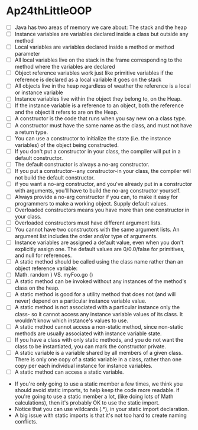 # Ap24thLittleOOP
- [ ] Java has two areas of memory we care about: The stack and the heap
- [ ] Instance variables are variables declared inside a class but outside any method 
- [ ] Local variables are variables declared inside a method or method parameter 
- [ ] All local variables live on the stack in the frame corresponding to the method where the variables are declared 
- [ ] Object reference variables work just like primitive variables if the reference is declared as a local variable it goes on the stack 
- [ ] All objects live in the heap regardless of weather the reference is a local or instance variable 
- [ ] Instance variables live within the object they belong to, on the Heap.
- [ ] If the instance variable is a reference to an object, both the reference and the object it refers to are on the Heap.
- [ ] A constructor is the code that runs when you say new on a class type.
- [ ] A constructor must have the same name as the class, and must not have a return type.
- [ ] You can use a constructor to initialize the state (i.e. the instance variables) of the object being constructed.
- [ ] If you don't put a constructor in your class, the compiler will put in a default constructor.
- [ ] The default constructor is always a no-arg constructor.
- [ ] If you put a constructor--any constructor-in your class, the compiler will not build the default constructor.
- [ ] if you want a no-arg constructor, and you've already put in a constructor with arguments, you'll have to build the no-arg constructor yourself.
- [ ] Always provide a no-arg constructor if you can, to make it easy for programmers to make a working object. Supply default values.
- [ ] Overloaded constructors means you have more than one constructor in your class.
- [ ] Overloaded constructors must have different argument lists.
- [ ] You cannot have two constructors with the same argument lists. An argument list includes the order and/or type of arguments.
- [ ] Instance variables are assigned a default value, even when you don't explicitly assign one. The default values are 0/0.0/false for primitives, and null for references.
- [ ] A static method should be called using the class name rather than an object reference variable:
- [ ] Math. random ) VS. myFoo.go ()
- [ ] A static method can be invoked without any instances of the method's class on the heap.
- [ ] A static method is good for a utility method that does not (and will never) depend on a particular instance variable value.
- [ ] A static method is not associated with a particular instance only the class- so it cannot access any instance variable values of its class. It wouldn't know which instance's values to use.
- [ ] A static method cannot access a non-static method, since non-static methods are usually associated with instance variable state.
- [ ] If you have a class with only static methods, and you do not want the class to be instantiated, you can mark the constructor private.
- [ ] A static variable is a variable shared by all members of a given class. There is only one copy of a static variable in a class, rather than one copy per each individual instance for instance variables.
- [ ] A static method can access a static variable.
* If you're only going to use a static member a few times, we think you should avoid static imports, to help keep the code more readable. if you're going to use a static member a lot, (like doing lots of Math calculations), then it's probably OK to use the static import.
* ﻿﻿Notice that you can use wildcards (.*), in your static import declaration.
* ﻿﻿A big issue with static imports is that it's not too hard to create naming conflicts.
